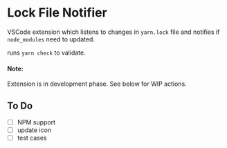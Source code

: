 # Lock File Notifier

VSCode extension which listens to changes in `yarn.lock` file and notifies if `node_modules` need to updated.

runs `yarn check` to validate.

#### Note:

Extension is in development phase. See below for WIP actions.

## To Do

- [ ] NPM support
- [ ] update icon
- [ ] test cases
